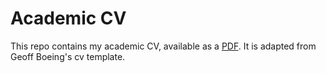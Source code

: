 # Academic CV

This repo contains my academic CV, available as a [PDF](cv-ravery.pdf). It is adapted from Geoff Boeing's cv template.

